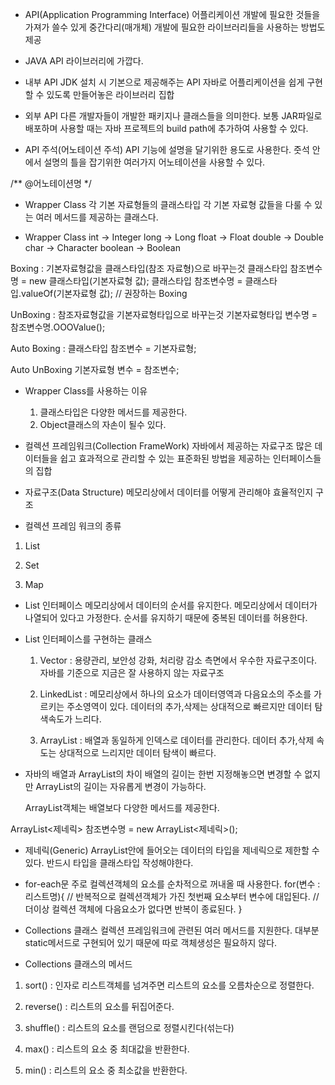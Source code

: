 - API(Application Programming Interface)
	어플리케이션 개발에 필요한 것들을 가져가 쓸수 있게 중간다리(매개체)
	개발에 필요한 라이브러리들을 사용하는 방법도 제공

- JAVA API
	라이브러리에 가깝다.

- 내부 API
	JDK 설치 시 기본으로 제공해주는 API
	자바로 어플리케이션을 쉽게 구현할 수 있도록 만들어놓은 라이브러리 집합

- 외부 API
	다른 개발자들이 개발한 패키지나 클래스들을 의미한다.
	보통 JAR파일로 배포하며 사용할 때는 자바 프로젝트의 build path에 추가하여 사용할 수 있다.

- API 주석(어노테이션 주석)
	API 기능에 설명을 달기위한 용도로 사용한다.
	줏석 안에서 설명의 틀을 잡기위한 여러가지 어노테이션을 사용할 수 있다.

/**
	@어노테이션명
*/

- Wrapper Class
	각 기본 자료형들의 클래스타입
	각 기본 자료형 값들을 다룰 수 있는 여러 메서드를 제공하는 클래스다.

- Wrapper Class
	int -> Integer
	long -> Long
	float -> Float
	double -> Double
	char -> Character
	boolean -> Boolean

Boxing : 기본자료형값을 클래스타입(참조 자료형)으로 바꾸는것
	클래스타입 참조변수명 = new 클래스타입(기본자료형 값);
	클래스타입 참조변수명 = 클래스타입.valueOf(기본자료형 값); // 권장하는 Boxing

UnBoxing : 참조자료형값을 기본자료형타입으로 바꾸는것
	기본자료형타입 변수명 = 참조변수명.OOOValue();

Auto Boxing :
	클래스타입 참조변수 = 기본자료형;

Auto UnBoxing
	기본자료형 변수 = 참조변수;

- Wrapper Class를 사용하는 이유
	1. 클래스타입은 다양한 메서드를 제공한다.
	2. Object클래스의 자손이 될수 있다.
	
- 컬렉션 프레임워크(Collection FrameWork)
	자바에서 제공하는 자료구조
	많은 데이터들을 쉽고 효과적으로 관리할 수 있는 표준화된 방법을 제공하는 인터페이스들의 집합

- 자료구조(Data Structure)
	메모리상에서 데이터를 어떻게 관리해야 효율적인지 구조

- 컬렉션 프레임 워크의 종류
1. List

2. Set

3. Map

- List 인터페이스
	메모리상에서 데이터의 순서를 유지한다.
	메모리상에서 데이터가 나열되어 있다고 가정한다.
	순서를 유지하기 때문에 중복된 데이터를 허용한다.

- List 인터페이스를 구현하는 클래스
	1. Vector : 용량관리, 보안성 강화, 처리량 감소 측면에서 우수한 자료구조이다.
		    자바를 기준으로 지금은 잘 사용하지 않는 자료구조

	2. LinkedList : 
		메모리상에서 하나의 요소가 데이터영역과 다음요소의 주소를 가르키는 주소영역이 있다.
		데이터의 추가,삭제는 상대적으로 빠르지만 데이터 탐색속도가 느리다.

	3. ArrayList : 
		배열과 동일하게 인덱스로 데이터를 관리한다.
		데이터 추가,삭제 속도는 상대적으로 느리지만 데이터 탐색이 빠르다.

- 자바의 배열과 ArrayList의 차이
	배열의 길이는 한번 지정해놓으면 변경할 수 없지만
	ArrayList의 길이는 자유롭게 변경이 가능하다.
	
	ArrayList객체는 배열보다 다양한 메서드를 제공한다.
	
ArrayList<제네릭> 참조변수명 = new ArrayList<제네릭>();

- 제네릭(Generic)
	ArrayList안에 들어오는 데이터의 타입을 제네릭으로 제한할 수 있다.
	반드시 타입을 클래스타입 작성해야한다.

- for-each문
	주로 컬렉션객체의 요소를 순차적으로 꺼내올 때 사용한다.
	for(변수 : 리스트명){
		// 반복적으로 컬렉션객체가 가진 첫번째 요소부터 변수에 대입된다.
		// 더이상 컬렉션 객체에 다음요소가 없다면 반복이 종료된다.
	}

- Collections 클래스
	컬렉션 프레임워크에 관련된 여러 메서드를 지원한다.
	대부분 static메서드로 구현되어 있기 때문에 따로 객체생성은 필요하지 않다.

- Collections 클래스의 메서드
	
1. sort() : 인자로 리스트객체를 넘겨주면 리스트의 요소를 오름차순으로 정렬한다.

2. reverse() : 리스트의 요소를 뒤집어준다.

3. shuffle() : 리스트의 요소를 랜덤으로 정렬시킨다(섞는다)

4. max() : 리스트의 요소 중 최대값을 반환한다.

5. min() : 리스트의 요소 중 최소값을 반환한다.
